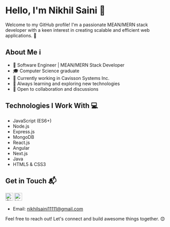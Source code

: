 # Hello, I'm Nikhil Saini 👋

Welcome to my GitHub profile! I'm a passionate MEAN/MERN stack developer with a keen interest in creating scalable and efficient web applications. 🚀

## About Me ℹ️

- 🌟 Software Engineer | MEAN/MERN Stack Developer
- 🎓 Computer Science graduate
- 💼 Currently working in Cavisson Systems Inc.
- 🌱 Always learning and exploring new technologies
- 💬 Open to collaboration and discussions

## Technologies I Work With 💻

- JavaScript (ES6+)
- Node.js
- Express.js
- MongoDB
- React.js
- Angular
- Next.js
- Java
- HTML5 & CSS3

## Get in Touch 📬

<a href="https://github.com/Nikhilsaini11" target="_blank"><img src="https://github.com/Nikhilsaini11/Nikhilsaini11/blob/main/github.png" alt="GitHub" width="24"></a>
<a href="https://www.linkedin.com/in/nikhilsaini1?utm_source=share&utm_campaign=share_via&utm_content=profile&utm_medium=android_app" target="_blank"><img src="https://github.com/Nikhilsaini11/Nikhilsaini11/blob/main/linkedin.png" alt="LinkedIn" width="24"></a>

- Email: nikhilsaini11111@gmail.com

Feel free to reach out! Let's connect and build awesome things together. 😊
